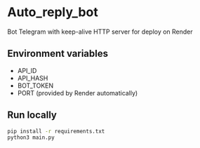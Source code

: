 # Auto_reply_bot

Bot Telegram with keep-alive HTTP server for deploy on Render

## Environment variables

- API_ID
- API_HASH
- BOT_TOKEN
- PORT (provided by Render automatically)

## Run locally

```bash
pip install -r requirements.txt
python3 main.py
